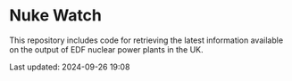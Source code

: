 # Nuke Watch

This repository includes code for retrieving the latest information available on the output of EDF nuclear power plants in the UK.

Last updated: 2024-09-26 19:08